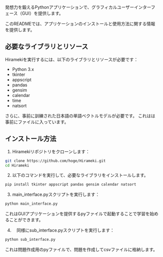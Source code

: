 発想力を鍛えるPythonアプリケーションで、グラフィカルユーザーインターフェース（GUI）を提供します。

このREADMEでは、アプリケーションのインストールと使用方法に関する情報を提供します。

## 必要なライブラリとリソース

Hiramekiを実行するには、以下のライブラリとリソースが必要です：

- Python 3.x
- tkinter
- appscript
- pandas
- gensim
- calendar
- time
- natsort

さらに、事前に訓練された日本語の単語ベクトルモデルが必要です。
これはは事前にファイルに入っています。

## インストール方法

1. Hiramekiリポジトリをクローンします：

```bash
git clone https://github.com/hoge/Hirameki.git
cd Hirameki
```
2. 以下のコマンドを実行して、必要なライブラリをインストールします。
```bash
pip install tkinter appscript pandas gensim calendar natsort
```
3. main_interface.pyスクリプトを実行します：
```bash
python main_interface.py
```
これはGUIアプリケーションを提供するpyファイルで起動することで学習を始めることができます。

4. 　同様にsub_interface.pyスクリプトを実行します：
```bash
python sub_interface.py
```
これは問題作成用のpyファイルで、問題を作成してcsvファイルに格納します。
